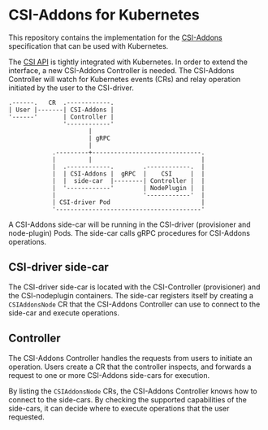 # CSI-Addons for Kubernetes

This repository contains the implementation for the [CSI-Addons][csi_addons]
specification that can be used with Kubernetes.

The [CSI API][csi] is tightly integrated with Kubernetes. In order to extend
the interface, a new CSI-Addons Controller is needed. The CSI-Addons Controller
will watch for Kubernetes events (CRs) and relay operation initiated by the
user to the CSI-driver.

```
.------.   CR  .------------.
| User |-------| CSI-Addons |
'------'       | Controller |
               '------------'
                      |
                      | gRPC
                      |
            .---------+------------------------------.
            |         |                              |
            |  .------------.        .------------.  |
            |  | CSI-Addons |  gRPC  |    CSI     |  |
            |  |  side-car  |--------| Controller |  |
            |  '------------'        | NodePlugin |  |
            |                        '------------'  |
            | CSI-driver Pod                         |
            '----------------------------------------'
```

A CSI-Addons side-car will be running in the CSI-driver (provisioner and
node-plugin) Pods. The side-car calls gRPC procedures for CSI-Addons
operations.

## CSI-driver side-car

The CSI-driver side-car is located with the CSI-Controller (provisioner) and
the CSI-nodeplugin containers. The side-car registers itself by creating a
`CSIAddonsNode` CR that the CSI-Addons Controller can use to connect to the
side-car and execute operations.

## Controller

The CSI-Addons Controller handles the requests from users to initiate an
operation. Users create a CR that the controller inspects, and forwards a
request to one or more CSI-Addons side-cars for execution.

By listing the `CSIAddonsNode` CRs, the CSI-Addons Controller knows how to
connect to the side-cars. By checking the supported capabilities of the
side-cars, it can decide where to execute operations that the user requested.

[csi_addons]: https://github.com/csi-addons/spec/
[csi]: https://kubernetes-csi.github.io/docs/
